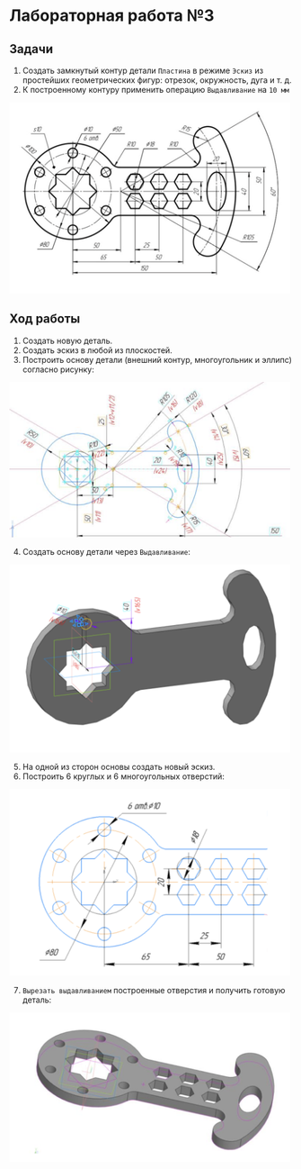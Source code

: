 # Лабораторная работа №3

## Задачи

1. Создать замкнутый контур детали `Пластина` в режиме `Эскиз` из простейших геометрических фигур: отрезок, окружность, дуга и т. д.
2. К построенному контуру применить операцию `Выдавливание` на `10 мм`

<img src="image.png" width="500">

## Ход работы

1. Создать новую деталь.
2. Создать эскиз в любой из плоскостей.
3. Построить основу детали (внешний контур, многоугольник и эллипс) согласно рисунку:

<img src="image-1.png" width="500">

4. Создать основу детали через `Выдавливание`:

<img src="image-2.png" width="500">

5. На одной из сторон основы создать новый эскиз.
6. Построить 6 круглых и 6 многоугольных отверстий:

<img src="image-3.png" width="500">

7. `Вырезать выдавливанием` построенные отверстия и получить готовую деталь:

<img src="image-4.png" width="500">
